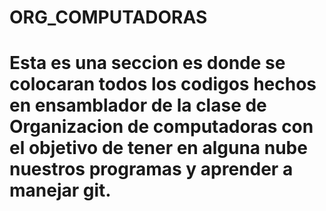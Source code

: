 # ORG_COMPUTADORAS
# Esta es una seccion es donde se colocaran todos los codigos hechos en ensamblador de la clase de Organizacion de computadoras con el objetivo de tener en alguna nube nuestros programas y aprender a manejar git.
